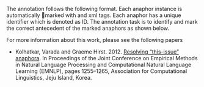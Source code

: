The annotation follows the following format.
Each anaphor instance is automatically marked with <ANAPHOR> and </ANAPHOR> xml tags. Each anaphor has a
unique identifier which is denoted as ID. The annotation task is to identify and mark the
correct antecedent of the marked anaphors as shown below.

For more information about this work, please see the following papers

- Kolhatkar, Varada and Graeme Hirst. 2012. [Resolving “this-issue” anaphora](http://www.aclweb.org/anthology/D12-1115).  In Proceedings of the Joint Conference on Empirical Methods in Natural Language Processing and Computational Natural Language Learning (EMNLP), pages 1255–1265, Association for Computational Linguistics, Jeju Island, Korea.
